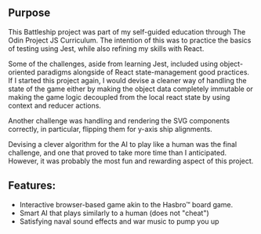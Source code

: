 ## Purpose

This Battleship project was part of my self-guided education through The Odin Project JS Curriculum. The intention of this was to practice the basics of testing using Jest, while also refining my skills with React.

Some of the challenges, aside from learning Jest, included using object-oriented paradigms alongside of React state-management good practices. If I started this project again, I would devise a cleaner way of handling the state of the game either by making the object data completely immutable or making the game logic decoupled from the local react state by using context and reducer actions.

Another challenge was handling and rendering the SVG components correctly, in particular, flipping them for y-axis ship alignments.

Devising a clever algorithm for the AI to play like a human was the final challenge, and one that proved to take more time than I anticipated. However, it was probably the most fun and rewarding aspect of this project.

## Features:

- Interactive browser-based game akin to the Hasbro&trade; board game.
- Smart AI that plays similarly to a human (does not "cheat")
- Satisfying naval sound effects and war music to pump you up
